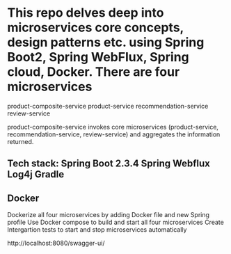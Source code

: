 # This repo delves deep into microservices core concepts, design patterns etc. using Spring Boot2, Spring WebFlux, Spring cloud, Docker. There are four microservices
product-composite-service
product-service
recommendation-service
review-service

product-composite-service invokes core microservices (product-service, recommendation-service, review-service) and aggregates the information returned. 

Tech stack:
Spring Boot 2.3.4
Spring Webflux
Log4j
Gradle
-----------------------------------------------
Docker
-----------------------------------------------
Dockerize all four microservices by adding Docker file and new Spring profile
Use Docker compose to build and start all four microservices
Create Intergartion tests to start and stop microservices automatically

http://localhost:8080/swagger-ui/
